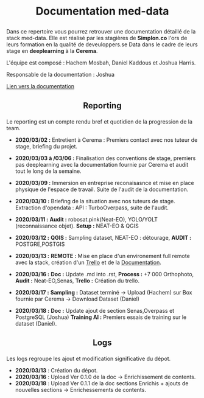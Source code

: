# <p align=center>Documentation med-data</p>

Dans ce repertoire vous pourrez retrouver une documentation détaillé de la stack med-data. Elle est réalisé par les stagières de **Simplon.co** l'ors de leurs formation en la qualité de deveuloppers.se Data dans le cadre de leurs stage en **deeplearning** à la **Cerema**.

L'équipe est composé : Hachem Mosbah, Daniel Kaddous et Joshua Harris.

Responsable de la documentation : Joshua

[Lien vers la documentation](https://documentation-med-data.readthedocs.io/en/latest/)


## <p align=center>Reporting</p>


Le reporting est un compte rendu bref et quotidien de la progression de la team.

* **2020/03/02 :** Entretient à Cerema : Premiers contact avec nos tuteur de stage, briefing du projet.

* **2020/03/03 à /03/06 :** Finalisation des conventions de stage, premiers pas deeplearning avec la documentation fournie par Cerema et audit tout le long de la semaine.

* **2020/03/09 :** Immersion en entreprise reconaisasnce et mise en place physique de l'espace de travail. Suite de l'audit de la documentation. 

* **2020/03/10 :** Briefing de la situation avec nos tuteurs de stage. Extraction d'opendata : API : TurboOverpass, suite de l'audit.

* **2020/03/11 :** **Audit :** robosat.pink(Neat-EO), YOLO/YOLT (reconnaissance objet). **Setup :** NEAT-EO & QGIS 

* **2020/03/12 :** **QGIS :** Sampling dataset, NEAT-EO : détourage, **AUDIT :** POSTGRE,POSTGIS

* **2020/03/13 :** **REMOTE :** Mise en place d'un environement full remote avec la stack, création d'un [Trello](https://trello.com/b/oE3T8HdO/stage-cerema) et de la [Documentation](https://documentation-med-data.readthedocs.io/en/latest/).

* **2020/03/16 :** **Doc :** Update .md into .rst, **Process :** +7 000 Orthophoto, **Audit :** Neat-EO,Senas, **Trello :** Création du trello.

* **2020/03/17 :** **Sampling :** Dataset terminé -> Upload (Hachem) sur Box fournie par Cerema -> Download Dataset (Daniel)

* **2020/03/18 :** **Doc :** Update ajout de section Senas,Overpass et PostgreSQL (Joshua) **Training AI :** Premiers essais de training sur le dataset (Daniel).
  


## <p align=center>Logs</p>

Les logs regroupe les ajout et modification significative du dépot.

* **2020/03/13** : Création du dépot.
* **2020/03/16** : Upload Ver 0.1.0 de la doc -> Enrichissement de contents.
* **2020/03/18** : Upload Ver 0.1.1 de la doc sections Enrichis + ajouts de nouvelles sections -> Enrichessements de contents.
